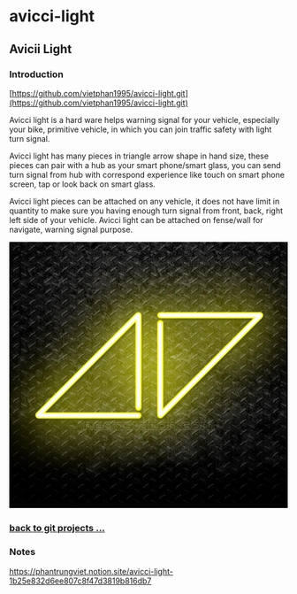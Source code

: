 # avicci-light

## Avicii Light

### Introduction

[https://github.com/vietphan1995/avicci-light.git](https://github.com/vietphan1995/avicci-light.git)

Avicci light is a hard ware helps warning signal for your vehicle, especially your bike, primitive vehicle, in which you can join traffic safety with light turn signal.

Avicci light has many pieces in triangle arrow shape in hand size, these pieces can pair with a hub as your smart phone/smart glass, you can send turn signal from hub with correspond experience like touch on smart phone screen, tap or look back on smart glass.

Avicci light pieces can be attached on any vehicle, it does not have limit in quantity to make sure you having enough turn signal from front, back, right left side of your vehicle.  Avicci light can be attached on fense/wall for navigate, warning signal purpose.

![image.png](image.png)

### [back to git projects …](https://github.com/vietphan1995/projects)

### Notes
https://phantrungviet.notion.site/avicci-light-1b25e832d6ee807c8f47d3819b816db7